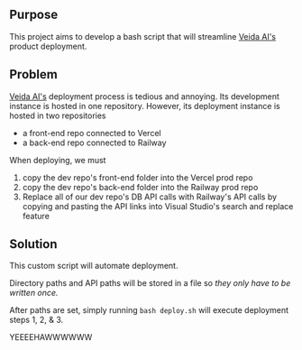 Purpose
-------
This project aims to develop a bash script that will streamline [Veida AI's](https://veidaai.com/) product deployment.

Problem
-------
[Veida AI's](https://veidaai.com/) deployment process is tedious and annoying. 
Its development instance is hosted in one repository. However, its deployment instance is hosted in two repositories
- a front-end repo connected to Vercel
- a back-end repo connected to Railway

When deploying, we must 
1. copy the dev repo's front-end folder into the Vercel prod repo
2. copy the dev repo's back-end folder into the Railway prod repo
3. Replace all of our dev repo's DB API calls with Railway's API calls by copying and pasting the API links into Visual Studio's search and replace feature

Solution
--------
This custom script will automate deployment.

Directory paths and API paths will be stored in a file so *they only have to be written once.*

After paths are set, simply running `bash deploy.sh` will execute deployment steps 1, 2, & 3.

YEEEEHAWWWWWW